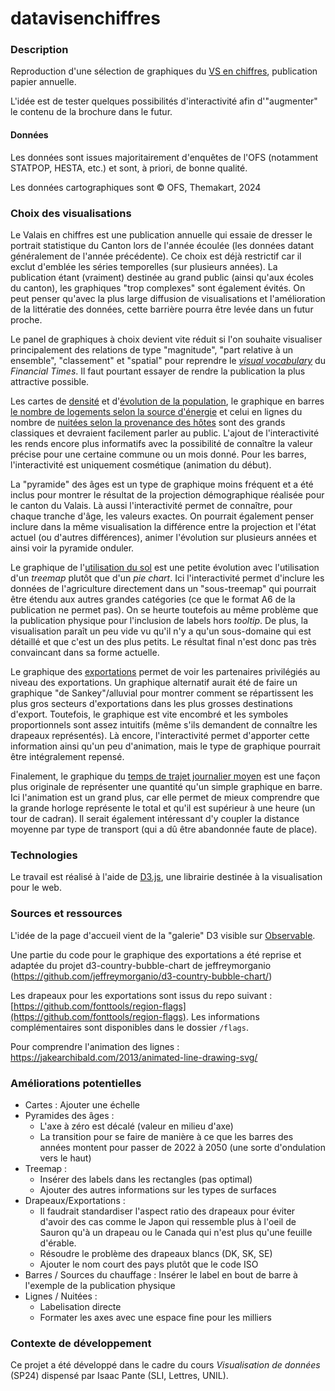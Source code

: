 # datavisenchiffres

### Description

Reproduction d'une sélection de graphiques du [VS en chiffres](https://www.vs.ch/documents/21539585/21539740/Das+Wallis+in+Zahlen+2023.pdf/ca9c4eaf-6956-3b40-8610-a7d40faea27e?t=1707999971763), publication papier annuelle.

L'idée est de tester quelques possibilités d'interactivité afin d'"augmenter" le contenu de la brochure dans le futur.

#### Données

Les données sont issues majoritairement d'enquêtes de l'OFS (notamment STATPOP, HESTA, etc.) et sont, à priori, de bonne qualité.

Les données cartographiques sont © OFS, Themakart, 2024

### Choix des visualisations

Le Valais en chiffres est une publication annuelle qui essaie de dresser le portrait statistique du Canton lors de l'année écoulée (les données datant généralement de l'année précédente). Ce choix est déjà restrictif car il exclut d'emblée les séries temporelles (sur plusieurs années). La publication étant (vraiment) destinée au grand public (ainsi qu'aux écoles du canton), les graphiques "trop complexes" sont également évités. On peut penser qu'avec la plus large diffusion de visualisations et l'amélioration de la littératie des données, cette barrière pourra être levée dans un futur proche.

Le panel de graphiques à choix devient vite réduit si l'on souhaite visualiser principalement des relations de type "magnitude", "part relative à un ensemble", "classement" et "spatial" pour reprendre le _[visual vocabulary](https://raw.githubusercontent.com/Financial-Times/chart-doctor/main/visual-vocabulary/poster.png)_ du _Financial Times_. Il faut pourtant essayer de rendre la publication la plus attractive possible.

Les cartes de [densité](./carte_densite.html) et d'[évolution de la population](./carte_evol_pop.html), le graphique en barres [le nombre de logements selon la source d'énergie](./chauffage_logements.html) et celui en lignes du nombre de [nuitées selon la provenance des hôtes](./nuitees_provenance.html) sont des grands classiques et devraient facilement parler au public. L'ajout de l'interactivité les rends encore plus informatifs avec la possibilité de connaître la valeur précise pour une certaine commune ou un mois donné. Pour les barres, l'interactivité est uniquement cosmétique (animation du début).

La "pyramide" des âges est un type de graphique moins fréquent et a été inclus pour montrer le résultat de la projection démographique réalisée pour le canton du Valais. Là aussi l'interactivité permet de connaître, pour chaque tranche d'âge, les valeurs exactes. On pourrait également penser inclure dans la même visualisation la différence entre la projection et l'état actuel (ou d'autres différences), animer l'évolution sur plusieurs années et ainsi voir la pyramide onduler.

Le graphique de l'[utilisation du sol](./oc_sol.html) est une petite évolution avec l'utilisation d'un _treemap_ plutôt que d'un _pie chart_. Ici l'interactivité permet d'inclure les données de l'agriculture directement dans un "sous-treemap" qui pourrait être étendu aux autres grandes catégories (ce que le format A6 de la publication ne permet pas). On se heurte toutefois au même problème que la publication physique pour l'inclusion de labels hors _tooltip_. De plus, la visualisation paraît un peu vide vu qu'il n'y a qu'un sous-domaine qui est détaillé et que c'est un des plus petits. Le résultat final n'est donc pas très convaincant dans sa forme actuelle.

Le graphique des [exportations](./exportations.html) permet de voir les partenaires privilégiés au niveau des exportations. Un graphique alternatif aurait été de faire un graphique "de Sankey"/alluvial pour montrer comment se répartissent les plus gros secteurs d'exportations dans les plus grosses destinations d'export. Toutefois, le graphique est vite encombré et les symboles proportionnels sont assez intuitifs (même s'ils demandent de connaître les drapeaux représentés). Là encore, l'interactivité permet d'apporter cette information ainsi qu'un peu d'animation, mais le type de graphique pourrait être intégralement repensé.

Finalement, le graphique du [temps de trajet journalier moyen](./temps_trajet.html) est une façon plus originale de représenter une quantité qu'un simple graphique en barre. Ici l'animation est un grand plus, car elle permet de mieux comprendre que la grande horloge représente le total et qu'il est supérieur à une heure (un tour de cadran). Il serait également intéressant d'y coupler la distance moyenne par type de transport (qui a dû être abandonnée faute de place).

### Technologies

Le travail est réalisé à l'aide de [D3.js](https://d3js.org/), une librairie destinée à la visualisation pour le web.

### Sources et ressources

L'idée de la page d'accueil vient de la "galerie" D3 visible sur [Observable](https://observablehq.com/@d3/gallery).

Une partie du code pour le graphique des exportations a été reprise et adaptée du projet d3-country-bubble-chart
de jeffreymorganio (https://github.com/jeffreymorganio/d3-country-bubble-chart/)

Les drapeaux pour les exportations sont issus du repo suivant : [https://github.com/fonttools/region-flags](https://github.com/fonttools/region-flags). Les informations complémentaires sont disponibles dans le dossier `/flags`.

Pour comprendre l'animation des lignes : https://jakearchibald.com/2013/animated-line-drawing-svg/

### Améliorations potentielles

- Cartes : Ajouter une échelle
- Pyramides des âges :
  - L'axe à zéro est décalé (valeur en milieu d'axe)
  - La transition pour se faire de manière à ce que les barres des années montent pour passer de 2022 à 2050 (une sorte d'ondulation vers le haut)
- Treemap :
  - Insérer des labels dans les rectangles (pas optimal)
  - Ajouter des autres informations sur les types de surfaces
- Drapeaux/Exportations : 
  - Il faudrait standardiser l'aspect ratio des drapeaux pour éviter d'avoir des cas comme le Japon qui ressemble plus à l'oeil de Sauron qu'à un drapeau ou le Canada qui n'est plus qu'une feuille d'érable.
  - Résoudre le problème des drapeaux blancs (DK, SK, SE)
  - Ajouter le nom court des pays plutôt que le code ISO
- Barres / Sources du chauffage : Insérer le label en bout de barre à l'exemple de la publication physique
- Lignes / Nuitées : 
  - Labelisation directe
  - Formater les axes avec une espace fine pour les milliers

### Contexte de développement

Ce projet a été développé dans le cadre du cours _Visualisation de données_ (SP24) dispensé par Isaac Pante (SLI, Lettres, UNIL).